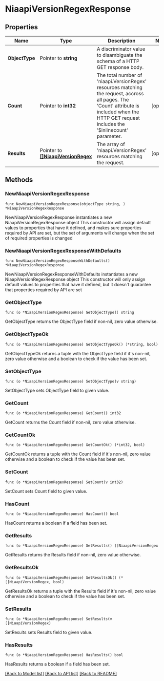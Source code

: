 # NiaapiVersionRegexResponse

## Properties

Name | Type | Description | Notes
------------ | ------------- | ------------- | -------------
**ObjectType** | Pointer to **string** | A discriminator value to disambiguate the schema of a HTTP GET response body. | 
**Count** | Pointer to **int32** | The total number of &#39;niaapi.VersionRegex&#39; resources matching the request, accross all pages. The &#39;Count&#39; attribute is included when the HTTP GET request includes the &#39;$inlinecount&#39; parameter. | [optional] 
**Results** | Pointer to [**[]NiaapiVersionRegex**](niaapi.VersionRegex.md) | The array of &#39;niaapi.VersionRegex&#39; resources matching the request. | [optional] 

## Methods

### NewNiaapiVersionRegexResponse

`func NewNiaapiVersionRegexResponse(objectType string, ) *NiaapiVersionRegexResponse`

NewNiaapiVersionRegexResponse instantiates a new NiaapiVersionRegexResponse object
This constructor will assign default values to properties that have it defined,
and makes sure properties required by API are set, but the set of arguments
will change when the set of required properties is changed

### NewNiaapiVersionRegexResponseWithDefaults

`func NewNiaapiVersionRegexResponseWithDefaults() *NiaapiVersionRegexResponse`

NewNiaapiVersionRegexResponseWithDefaults instantiates a new NiaapiVersionRegexResponse object
This constructor will only assign default values to properties that have it defined,
but it doesn't guarantee that properties required by API are set

### GetObjectType

`func (o *NiaapiVersionRegexResponse) GetObjectType() string`

GetObjectType returns the ObjectType field if non-nil, zero value otherwise.

### GetObjectTypeOk

`func (o *NiaapiVersionRegexResponse) GetObjectTypeOk() (*string, bool)`

GetObjectTypeOk returns a tuple with the ObjectType field if it's non-nil, zero value otherwise
and a boolean to check if the value has been set.

### SetObjectType

`func (o *NiaapiVersionRegexResponse) SetObjectType(v string)`

SetObjectType sets ObjectType field to given value.


### GetCount

`func (o *NiaapiVersionRegexResponse) GetCount() int32`

GetCount returns the Count field if non-nil, zero value otherwise.

### GetCountOk

`func (o *NiaapiVersionRegexResponse) GetCountOk() (*int32, bool)`

GetCountOk returns a tuple with the Count field if it's non-nil, zero value otherwise
and a boolean to check if the value has been set.

### SetCount

`func (o *NiaapiVersionRegexResponse) SetCount(v int32)`

SetCount sets Count field to given value.

### HasCount

`func (o *NiaapiVersionRegexResponse) HasCount() bool`

HasCount returns a boolean if a field has been set.

### GetResults

`func (o *NiaapiVersionRegexResponse) GetResults() []NiaapiVersionRegex`

GetResults returns the Results field if non-nil, zero value otherwise.

### GetResultsOk

`func (o *NiaapiVersionRegexResponse) GetResultsOk() (*[]NiaapiVersionRegex, bool)`

GetResultsOk returns a tuple with the Results field if it's non-nil, zero value otherwise
and a boolean to check if the value has been set.

### SetResults

`func (o *NiaapiVersionRegexResponse) SetResults(v []NiaapiVersionRegex)`

SetResults sets Results field to given value.

### HasResults

`func (o *NiaapiVersionRegexResponse) HasResults() bool`

HasResults returns a boolean if a field has been set.


[[Back to Model list]](../README.md#documentation-for-models) [[Back to API list]](../README.md#documentation-for-api-endpoints) [[Back to README]](../README.md)


